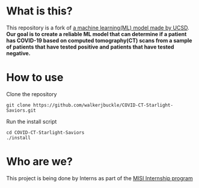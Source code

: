 # What is this?

This repository is a fork of [a machine learning(ML) model made by UCSD](https://github.com/UCSD-AI4H/COVID-CT).
**Our goal is to create a reliable ML model that can determine if a patient has COVID-19 based on computed tomography(CT) scans from a sample of patients that have tested positive and patients that have tested negative.**

# How to use

Clone the repository

```
git clone https://github.com/walkerjbuckle/COVID-CT-Starlight-Saviors.git
```

Run the install script

```
cd COVID-CT-Starlight-Saviors
./install
```

# Who are we?
This project is being done by Interns as part of the [MISI Internship program](https://www.misiacademy.tech/)


